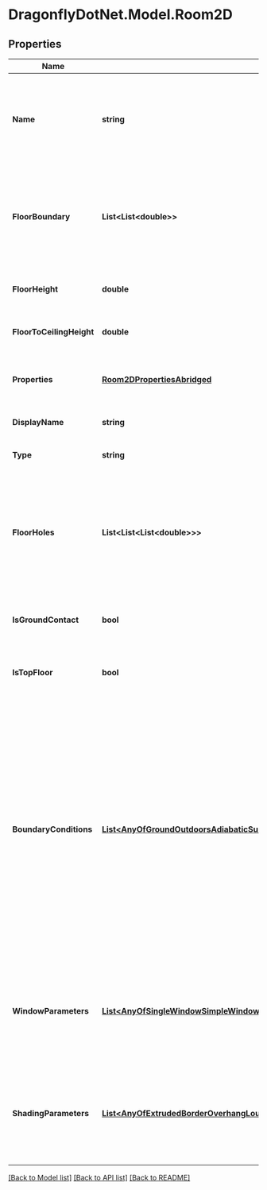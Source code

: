 
# DragonflyDotNet.Model.Room2D

## Properties

Name | Type | Description | Notes
------------ | ------------- | ------------- | -------------
**Name** | **string** | Name of the object used in all simulation engines. Must not contain spaces and use only letters, digits and underscores/dashes. It cannot be longer than 100 characters. | 
**FloorBoundary** | **List&lt;List&lt;double&gt;&gt;** | A list of 2D points representing the outer boundary vertices of the Room2D. The list should include at least 3 points and each point should be a list of 2 (x, y) values. | 
**FloorHeight** | **double** | A number to indicate the height of the floor plane in the Z axis. | 
**FloorToCeilingHeight** | **double** | A number for the distance between the floor and the ceiling. | 
**Properties** | [**Room2DPropertiesAbridged**](Room2DPropertiesAbridged.md) | Extension properties for particular simulation engines (Radiance, EnergyPlus). | 
**DisplayName** | **string** | Display name of the object with no restrictions. | [optional] 
**Type** | **string** |  | [optional] [default to "Room2D"]
**FloorHoles** | **List&lt;List&lt;List&lt;double&gt;&gt;&gt;** | Optional list of lists with one list for each hole in the floor plate.Each hole should be a list of at least 2 points and each point a list of 2 (x, y) values. If None, it will be assumed that there are no holes in the floor plate. | [optional] 
**IsGroundContact** | **bool** | A boolean noting whether this Room2D has its floor in contact with the ground. | [optional] [default to false]
**IsTopFloor** | **bool** | A boolean noting whether this Room2D has its ceiling exposed to the outdoors. | [optional] [default to false]
**BoundaryConditions** | [**List&lt;AnyOfGroundOutdoorsAdiabaticSurface&gt;**](AnyOfGroundOutdoorsAdiabaticSurface.md) | A list of boundary conditions that match the number of segments in the input floor_geometry + floor_holes. These will be used to assign boundary conditions to each of the walls of the Room in the resulting model. Their order should align with the order of segments in the floor_boundary and then with each hole segment. If None, all boundary conditions will be Outdoors or Ground depending on whether ceiling height of the room is at or below 0 (the assumed ground plane). | [optional] 
**WindowParameters** | [**List&lt;AnyOfSingleWindowSimpleWindowRatioRepeatingWindowRatioRectangularWindowsDetailedWindows&gt;**](AnyOfSingleWindowSimpleWindowRatioRepeatingWindowRatioRectangularWindowsDetailedWindows.md) | A list of WindowParameter objects that dictate how the window geometries will be generated for each of the walls. If None, no windows will exist over the entire Room2D. | [optional] 
**ShadingParameters** | [**List&lt;AnyOfExtrudedBorderOverhangLouversByDistanceLouversByCount&gt;**](AnyOfExtrudedBorderOverhangLouversByDistanceLouversByCount.md) | A list of ShadingParameter objects that dictate how the shade geometries will be generated for each of the walls. If None, no shades will exist over the entire Room2D. | [optional] 

[[Back to Model list]](../README.md#documentation-for-models)
[[Back to API list]](../README.md#documentation-for-api-endpoints)
[[Back to README]](../README.md)


